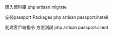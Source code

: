 匯入資料庫
php artisan migrate

安裝passport Packages
php artisan passport:install

創建客戶端指令 方便測試
php artisan passport:client